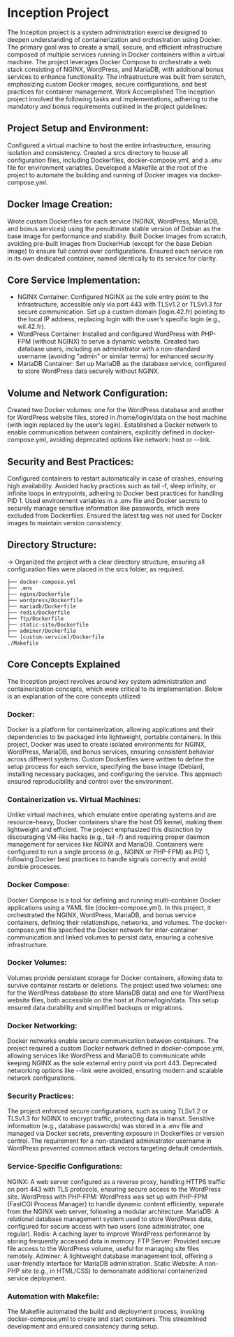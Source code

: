 # Inception Project
The Inception project is a system administration exercise designed to deepen understanding of containerization and orchestration using Docker. The primary goal was to create a small, secure, and efficient infrastructure composed of multiple services running in Docker containers within a virtual machine. The project leverages Docker Compose to orchestrate a web stack consisting of NGINX, WordPress, and MariaDB, with additional bonus services to enhance functionality. The infrastructure was built from scratch, emphasizing custom Docker images, secure configurations, and best practices for container management.
Work Accomplished
The Inception project involved the following tasks and implementations, adhering to the mandatory and bonus requirements outlined in the project guidelines:

## Project Setup and Environment:

Configured a virtual machine to host the entire infrastructure, ensuring isolation and consistency.
Created a srcs directory to house all configuration files, including Dockerfiles, docker-compose.yml, and a .env file for environment variables.
Developed a Makefile at the root of the project to automate the building and running of Docker images via docker-compose.yml.

## Docker Image Creation:

Wrote custom Dockerfiles for each service (NGINX, WordPress, MariaDB, and bonus services) using the penultimate stable version of Debian as the base image for performance and stability.
Built Docker images from scratch, avoiding pre-built images from DockerHub (except for the base Debian image) to ensure full control over configurations.
Ensured each service ran in its own dedicated container, named identically to its service for clarity.


## Core Service Implementation:

 - NGINX Container: Configured NGINX as the sole entry point to the infrastructure, accessible only via port 443 with TLSv1.2 or TLSv1.3 for secure communication. Set up a custom domain (login.42.fr) pointing to the local IP address, replacing login with the user’s specific login (e.g., wil.42.fr).
 - WordPress Container: Installed and configured WordPress with PHP-FPM (without NGINX) to serve a dynamic website. Created two database users, including an administrator with a non-standard username (avoiding "admin" or similar terms) for enhanced security.
 - MariaDB Container: Set up MariaDB as the database service, configured to store WordPress data securely without NGINX.


## Volume and Network Configuration:

Created two Docker volumes: one for the WordPress database and another for WordPress website files, stored in /home/login/data on the host machine (with login replaced by the user’s login).
Established a Docker network to enable communication between containers, explicitly defined in docker-compose.yml, avoiding deprecated options like network: host or --link.


## Security and Best Practices:

Configured containers to restart automatically in case of crashes, ensuring high availability.
Avoided hacky practices such as tail -f, sleep infinity, or infinite loops in entrypoints, adhering to Docker best practices for handling PID 1.
Used environment variables in a .env file and Docker secrets to securely manage sensitive information like passwords, which were excluded from Dockerfiles.
Ensured the latest tag was not used for Docker images to maintain version consistency.

## Directory Structure:
  -> Organized the project with a clear directory structure, ensuring all configuration files were placed in the srcs folder, as required.

```
├── docker-compose.yml
├── .env
├── nginx/Dockerfile
├── wordpress/Dockerfile
├── mariadb/Dockerfile
├── redis/Dockerfile
├── ftp/Dockerfile
├── static-site/Dockerfile
├── adminer/Dockerfile
└── [custom-service]/Dockerfile
./Makefile
```

## Core Concepts Explained
The Inception project revolves around key system administration and containerization concepts, which were critical to its implementation. Below is an explanation of the core concepts utilized:

### Docker:

Docker is a platform for containerization, allowing applications and their dependencies to be packaged into lightweight, portable containers. In this project, Docker was used to create isolated environments for NGINX, WordPress, MariaDB, and bonus services, ensuring consistent behavior across different systems.
Custom Dockerfiles were written to define the setup process for each service, specifying the base image (Debian), installing necessary packages, and configuring the service. This approach ensured reproducibility and control over the environment.


### Containerization vs. Virtual Machines:

Unlike virtual machines, which emulate entire operating systems and are resource-heavy, Docker containers share the host OS kernel, making them lightweight and efficient. The project emphasized this distinction by discouraging VM-like hacks (e.g., tail -f) and requiring proper daemon management for services like NGINX and MariaDB.
Containers were configured to run a single process (e.g., NGINX or PHP-FPM) as PID 1, following Docker best practices to handle signals correctly and avoid zombie processes.


### Docker Compose:

Docker Compose is a tool for defining and running multi-container Docker applications using a YAML file (docker-compose.yml). In this project, it orchestrated the NGINX, WordPress, MariaDB, and bonus service containers, defining their relationships, networks, and volumes.
The docker-compose.yml file specified the Docker network for inter-container communication and linked volumes to persist data, ensuring a cohesive infrastructure.


### Docker Volumes:

Volumes provide persistent storage for Docker containers, allowing data to survive container restarts or deletions. The project used two volumes: one for the WordPress database (to store MariaDB data) and one for WordPress website files, both accessible on the host at /home/login/data.
This setup ensured data durability and simplified backups or migrations.


### Docker Networking:

Docker networks enable secure communication between containers. The project required a custom Docker network defined in docker-compose.yml, allowing services like WordPress and MariaDB to communicate while keeping NGINX as the sole external entry point via port 443.
Deprecated networking options like --link were avoided, ensuring modern and scalable network configurations.


### Security Practices:

The project enforced secure configurations, such as using TLSv1.2 or TLSv1.3 for NGINX to encrypt traffic, protecting data in transit.
Sensitive information (e.g., database passwords) was stored in a .env file and managed via Docker secrets, preventing exposure in Dockerfiles or version control.
The requirement for a non-standard administrator username in WordPress prevented common attack vectors targeting default credentials.


### Service-Specific Configurations:

NGINX: A web server configured as a reverse proxy, handling HTTPS traffic on port 443 with TLS protocols, ensuring secure access to the WordPress site.
WordPress with PHP-FPM: WordPress was set up with PHP-FPM (FastCGI Process Manager) to handle dynamic content efficiently, separate from the NGINX web server, following a modular architecture.
MariaDB: A relational database management system used to store WordPress data, configured for secure access with two users (one administrator, one regular).
Redis: A caching layer to improve WordPress performance by storing frequently accessed data in memory.
FTP Server: Provided secure file access to the WordPress volume, useful for managing site files remotely.
Adminer: A lightweight database management tool, offering a user-friendly interface for MariaDB administration.
Static Website: A non-PHP site (e.g., in HTML/CSS) to demonstrate additional containerized service deployment.


### Automation with Makefile:

The Makefile automated the build and deployment process, invoking docker-compose.yml to create and start containers. This streamlined development and ensured consistency during setup.
